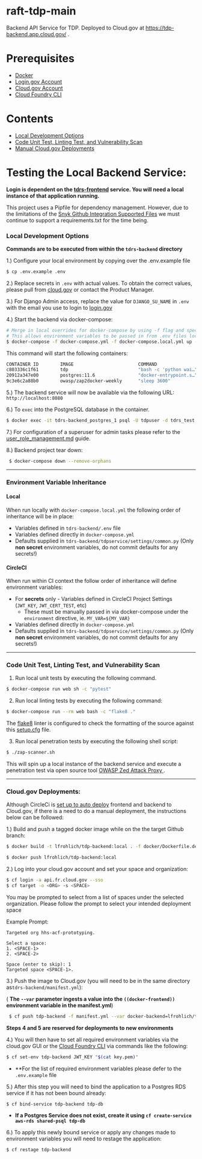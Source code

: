 # raft-tdp-main

Backend API Service for TDP. Deployed to Cloud.gov at https://tdp-backend.app.cloud.gov/ .

# Prerequisites

- [Docker](https://docs.docker.com/docker-for-mac/install/)  
- [Login.gov Account](https://login.gov/)
- [Cloud.gov Account](https://cloud.gov/)
- [Cloud Foundry CLI](https://docs.cloudfoundry.org/cf-cli/install-go-cli.html)

# Contents

- [Local Development Options](#Local-Development-Options)
- [Code Unit Test, Linting Test, and Vulnerability Scan](#Code-Unit-Test,-Linting-Test,-and-Vulnerability-Scan)
- [Manual Cloud.gov Deployments](#Manual-Cloud.gov-Deployments)

# Testing the Local Backend Service:

  **Login is dependent on the [tdrs-frontend](../tdrs-frontend/README.md) service. You will need a local instance of that application running.**
  
This project uses a Pipfile for dependency management. However, due to the limitations of the [Snyk Github Integration Supported Files](https://support.snyk.io/hc/en-us/articles/360000911957-Language-support) we must continue to support a requirements.txt for the time being.

  
### Local Development Options

**Commands are to be executed from within the `tdrs-backend` directory**

1.) Configure your local environment by copying over the .env.example file
```bash
$ cp .env.example .env
```

2.) Replace secrets in `.env` with actual values. To obtain the correct values, 
please pull from [cloud.gov](https://cloud.gov) or contact the Product Manager.

3.) For Django Admin access, replace the value for `DJANGO_SU_NAME` in `.env` 
with the email you use to login to [login.gov](https://login.gov)

4.) Start the backend via docker-compose: 

```bash
# Merge in local overrides for docker-compose by using -f flag and specifying both
# This allows environment variables to be passed in from .env files locally.
$ docker-compose -f docker-compose.yml -f docker-compose.local.yml up -d
```

This command will start the following containers: 

```bash
CONTAINER ID        IMAGE                        COMMAND                  CREATED             STATUS                            PORTS                    NAMES
c803336c1f61        tdp                          "bash -c 'python wai…"   3 seconds ago       Up 3 seconds                      0.0.0.0:8080->8080/tcp   tdrs-backend_web_1
20912a347e00        postgres:11.6                "docker-entrypoint.s…"   4 seconds ago       Up 3 seconds                      5432/tcp                 tdrs-backend_postgres_1
9c3e6c2a88b0        owasp/zap2docker-weekly      "sleep 3600"             4 seconds ago       Up 3 seconds (health: starting)                            tdrs-backend_zaproxy_1
```

5.) The backend service will now be available via the following URL: `http://localhost:8080`

6.) To `exec` into the PostgreSQL database in the container. 

```bash
$ docker exec -it tdrs-backend_postgres_1 psql -U tdpuser -d tdrs_test
```

7.) For configuration of a superuser for admin tasks please refer to the [user_role_management.md](docs/user_role_management.md) guide. 

8.) Backend project tear down: 

```bash
 $ docker-compose down --remove-orphans
```

----
### Environment Variable Inheritance
#### Local
When run locally with `docker-compose.local.yml` the following order of inheritance will be in place:
* Variables defined in `tdrs-backend/.env` file
* Variables defined directly in `docker-compose.yml`
* Defaults supplied in `tdrs-backend/tdpservice/settings/common.py` (Only **non secret** environment variables, do not commit defaults for any secrets!) 

#### CircleCI
When run within CI context the follow order of inheritance will define environment variables:
* For **secrets** only - Variables defined in CircleCI Project Settings (`JWT_KEY`, `JWT_CERT_TEST`, etc)
  * These must be manually passed in via docker-compose under the `environment` directive, ie. `MY_VAR=${MY_VAR}`
* Variables defined directly in `docker-compose.yml`
* Defaults supplied in `tdrs-backend/tdpservice/settings/common.py` (Only **non secret** environment variables, do not commit defaults for any secrets!) 

----
### Code Unit Test, Linting Test, and Vulnerability Scan

1. Run local unit tests by executing the following command.

```bash
$ docker-compose run web sh -c "pytest"
```

2. Run local linting tests by executing the following command:

```bash
$ docker-compose run --rm web bash -c "flake8 ."
```

The [flake8](https://flake8.pycqa.org/en/latest/) linter is configured to check the formatting of the source against this [setup.cfg](https://github.com/raft-tech/TANF-app/blob/raft-tdp-main/tdrs-backend/setup.cfg#L20-L34) file. 

3. Run local penetration tests by executing the following shell script:

```bash
$ ./zap-scanner.sh
```

This will spin up a local instance of the backend service and execute a penetration test via open source tool [OWASP Zed Attack Proxy ](https://owasp.org/www-project-zap/).

----

### Cloud.gov Deployments:

Although CircleCi is [set up to auto deploy](https://github.com/raft-tech/TANF-app/blob/raft-tdp-main/.circleci/config.yml#L131) frontend and backend to Cloud.gov, if there is a need to do a manual deployment, the instructions below can be followed:


1.) Build and push a tagged docker image while on the the target Github branch:

```bash
$ docker build -t lfrohlich/tdp-backend:local . -f docker/Dockerfile.dev

$ docker push lfrohlich/tdp-backend:local
```


2.) Log into your cloud.gov account and set your space and organization:

```bash
$ cf login -a api.fr.cloud.gov --sso
$ cf target -o <ORG> -s <SPACE>
```

You may be prompted to select from a list of spaces under the selected organization. Please follow the prompt to select your intended deployment space


Example Prompt:
```
Targeted org hhs-acf-prototyping.

Select a space:
1. <SPACE-1>
2. <SPACE-2>

Space (enter to skip): 1
Targeted space <SPACE-1>.
```

3.) Push the image to Cloud.gov (you will need to be in the same directory as`tdrs-backend/manifest.yml`):

( **The `--var` parameter ingests a value into the ``((docker-frontend))`` environment variable in the manifest.yml**)

```bash
 $ cf push tdp-backend -f manifest.yml --var docker-backend=lfrohlich/tdp-backend:local
```

**Steps 4 and 5 are reserved for deployments to new environments**


4.) You will then have to set all required environment variables via the cloud.gov GUI or the [Cloud Foundry CLI](https://docs.cloudfoundry.org/cf-cli/install-go-cli.html) via commands like the following:

 ```bash
 $ cf set-env tdp-backend JWT_KEY "$(cat key.pem)"
 ```
 
- **For the list of required environment variables please defer to the `.env.example` file

5.) After this step you will need to bind the application to a Postgres RDS service if it has not been bound already: 
```bash
$ cf bind-service tdp-backend tdp-db
```

- **If a Postgres Service does not exist, create it using `cf create-service aws-rds shared-psql tdp-db`**

6.) To apply this newly bound service or apply any changes made to environment variables you will need to restage the application:
```bash
$ cf restage tdp-backend
```
